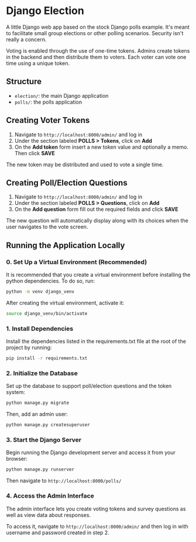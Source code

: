 # Django Election
A little Django web app based on the stock Django polls example. It's meant to 
facilitate small group elections or other polling scenarios. 
Security isn't really a concern.

Voting is enabled through the use of one-time tokens. Admins create tokens in the backend
and then distribute them to voters. Each voter can vote one time using a unique token.

## Structure
- `election/`: the main Django application
- `polls/`: the polls application

## Creating Voter Tokens

1. Navigate to `http://localhost:8000/admin/` and log in
2. Under the section labeled **POLLS > Tokens**, click on **Add**
3. On the **Add token** form insert a new token value and optionally
a memo. Then click **SAVE**

The new token may be distributed and used to vote a single time.

## Creating Poll/Election Questions

1. Navigate to `http://localhost:8000/admin/` and log in
2. Under the section labeled **POLLS > Questions**, click on **Add**
3. On the **Add question** form fill out the required fields and 
click **SAVE**

The new question will automatically display along with its choices 
when the user navigates to the vote screen. 

## Running the Application Locally

### 0. Set Up a Virtual Environment (Recommended)

It is recommended that you create a virtual environment before installing
the python dependencies. To do so, run:

```bash
python -m venv django_venv
```

After creating the virtual environment, activate it:

```bash
source django_venv/bin/activate
```

### 1. Install Dependencies

Install the dependencies listed in the requirements.txt file at the root of
the project by running:

```bash
pip install -r requirements.txt
```

### 2. Initialize the Database

Set up the database to support poll/election questions and the token system:

```bash
python manage.py migrate
```

Then, add an admin user:

```bash
python manage.py createsuperuser
```

### 3. Start the Django Server

Begin running the Django development server and access it from your browser:

```bash
python manage.py runserver
```

Then navigate to `http://localhost:8000/polls/`

### 4. Access the Admin Interface

The admin interface lets you create voting tokens and survey questions as well
as view data about responses. 

To access it, navigate to `http://localhost:8000/admin/` and then log in with username and password created in step 2.
